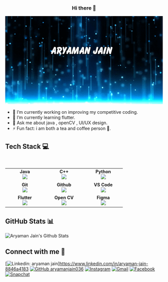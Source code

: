 <h3 align="center"> Hi there 👋</h3>

![Header](https://raw.githubusercontent.com/aryamanjain036/aryamanjain036/main/5fbbbdac56b40655740226.gif)

- 🔭 I’m currently working on improving my competitive coding.
- 🌱 I’m currently learning flutter.
- 💬 Ask me about java , openCV , UI/UX design.
- ⚡ Fun fact: i am both a tea and coffee person 🙈.

## Tech Stack :computer:

<br>
<table>
<tbody>
<tr>

<td align="center" width="20%">
<span><b><center>Java</center></b></span> 
<img height=65px src="https://cdn.vox-cdn.com/thumbor/_AobZZDt_RVStktVR7mUZpBkovc=/0x0:640x427/1200x800/filters:focal(0x0:640x427)/cdn.vox-cdn.com/assets/1087137/java_logo_640.jpg"> 
</td>

<td align="center" width="20%">
<span><b><center>C++</center></b></span> 
<img height=65px src="https://upload.wikimedia.org/wikipedia/commons/thumb/1/18/ISO_C%2B%2B_Logo.svg/1200px-ISO_C%2B%2B_Logo.svg.png"> 
</td>

<td align="center" width="20%">
<span><b><center>Python</center></b></span> 
<img height=65px src="https://www.python.org/static/community_logos/python-logo.png"> 
</td>
</tr>

<tr>
<td align="center" width="20%">
<span><b><center>Git</center></b></span> 
<img height=65px src="https://git-scm.com/images/logos/downloads/Git-Logo-2Color.png"> 
</td>

<td align="center" width="20%">
<span><b><center>Github</center></b></span> 
<img height=65px src="https://cdn4.iconfinder.com/data/icons/logos-and-brands-1/512/142_Github_logo_logos-512.png"> 
</td>

<td align="center" width="20%">
<span><b><center>VS Code</center></b></span> 
<img height=65px src="https://financesonline.com/uploads/2019/08/Microsoft-Visual-Studio-logo1.png"> 
</td>
</tr>

<tr>
<td align="center" width="20%">
<span><b><center>Flutter</center></b></span> 
<img height=65px src="https://img.icons8.com/color/2x/flutter.png"> 
</td>

<td align="center" width="20%">
<span><b><center>Open CV</center></b></span> 
<img height=65px src="https://upload.wikimedia.org/wikipedia/commons/thumb/3/32/OpenCV_Logo_with_text_svg_version.svg/1200px-OpenCV_Logo_with_text_svg_version.svg.png"> 
</td>

<td align="center" width="20%">
<span><b><center>Figma</center></b></span> 
<img height=65px src="https://i.pinimg.com/originals/be/af/0a/beaf0a9199cb6738aadeda1a93c5987b.jpg"> 
</td>  
</tr>

</tbody>
</table>

## GitHub Stats 📊
![Aryaman Jain's Github Stats](https://github-readme-stats.vercel.app/api?username=aryamanjain036&show_icons=true_color=fff&icon_color=79ff97&text_color=9f9f9f&bg_color=151515&count_private=true&include_all_commits=true&hide=issues)

## Connect with me 🖖

[![Linkedin: aryaman jain](https://img.shields.io/badge/-ankityddv-blue?style=flat-square&logo=Linkedin&logoColor=white&link=https://www.linkedin.com/in/aryaman-jain-8846a4183)]https://www.linkedin.com/in/aryaman-jain-8846a4183
[![GitHub aryamanjain036](https://img.shields.io/github/followers/ankityddv?label=follow&style=social)](https://github.com/aryamanjain036)
[![Instagram](https://img.shields.io/badge/Instagram-follow-purple.svg?logo=instagram&logoColor=white)](https://www.instagram.com/aryaman_jain/)
[![Gmail](https://img.shields.io/badge/%20-Send%20Mail-black?color=14171A&labelColor=ef5350&logo=gmail&logoColor=ffffff)](mailto:aryaman199903@gmail.com?subject=From%20GitHub&body=Hi,%20there.%20Found%20you%20from%20GitHub.)
[![Facebook](https://img.shields.io/badge/Facebook-add-blue.svg?logo=facebook&logoColor=white)](https://www.facebook.com/aryaman.jain.35/)
[![Snapchat](https://img.shields.io/badge/Snapchat-add-yellow.svg?logo=snapchat&logoColor=white)](https://www.snapchat.com/add/aryamanjain360)
